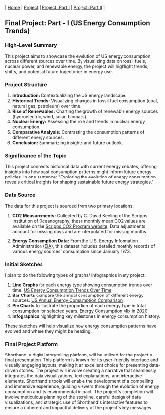 | [Home](https://tartan88.github.io/Portfolio/) | [Project](https://tartan88.github.io/Portfolio/#final-project) | [Project: Part I](https://tartan88.github.io/Portfolio/FPP-I.html) | [Project: Part II](https://tartan88.github.io/Portfolio/FPP-II.html) |

## Final Project: Part - I (US Energy Consumption Trends)

### High-Level Summary
This project aims to showcase the evolution of US energy consumption across different sources over time. By visualizing data on fossil fuels, nuclear power, and renewable energy, the project will highlight trends, shifts, and potential future trajectories in energy use.

### Project Structure
1. **Introduction:** Contextualizing the US energy landscape.
2. **Historical Trends:** Visualizing changes in fossil fuel consumption (coal, natural gas, petroleum) over time.
3. **Rise of Renewables:** Charting the growth of renewable energy sources (hydroelectric, wind, solar, biomass).
4. **Nuclear Energy:** Assessing the role and trends in nuclear energy consumption.
5. **Comparative Analysis:** Contrasting the consumption patterns of different energy sources.
6. **Conclusion:** Summarizing insights and future outlook.

### Significance of the Topic
This project connects historical data with current energy debates, offering insights into how past consumption patterns might inform future energy policies. In one sentence: "Exploring the evolution of energy consumption reveals critical insights for shaping sustainable future energy strategies."

### Data Source
The data for this project is sourced from two primary locations:

1. **CO2 Measurements:** Collected by C. David Keeling of the Scripps Institution of Oceanography, these monthly mean CO2 values are available on the [Scripps CO2 Program website](http://scrippsco2.ucsd.edu/data/atmospheric_co2). Data adjustments account for missing days and are interpolated for missing months.

2. **Energy Consumption Data:** From the U.S. Energy Information Administration ([EIA](https://www.eia.gov/totalenergy/data/monthly/dataunits.php)), this dataset includes detailed monthly records of various energy sources' consumption since January 1973.

### Initial Sketches
I plan to do the following types of graphs/ infographics in my project.

1. **Line Graphs** for each energy type showing consumption trends over time.
[US Energy Consumption Trends Over Time](https://github.com/tartan88/Portfolio/blob/main/Screenshot%202023-11-30%20204224.png)
2. **Bar Charts** compare the annual consumption of different energy sources.
[US Annual Energy Consumption Comparison](https://github.com/tartan88/Portfolio/blob/main/Screenshot%202023-11-30%20204300.png)
3. **Pie Charts** to illustrate the proportion of each energy type in total consumption for selected years.
[Energy Consumption Mix in 2020](https://github.com/tartan88/Portfolio/blob/main/Screenshot%202023-11-30%20204325.png)
4. **Infographics** highlighting key milestones in energy consumption history.

These sketches will help visualize how energy consumption patterns have evolved and where they might be heading.

### Final Project Platform
Shorthand, a digital storytelling platform, will be utilized for the project's final presentation. This platform is known for its user-friendly interface and visually engaging layouts, making it an excellent choice for presenting data-driven stories. The project will involve creating a narrative that seamlessly integrates the data visualizations, text explanations, and interactive elements. Shorthand's tools will enable the development of a compelling and immersive experience, guiding viewers through the evolution of energy consumption and its environmental impact. The project's completion will involve meticulous planning of the storyline, careful design of data visualizations, and strategic use of Shorthand's interactive features to ensure a coherent and impactful delivery of the project's key messages.
